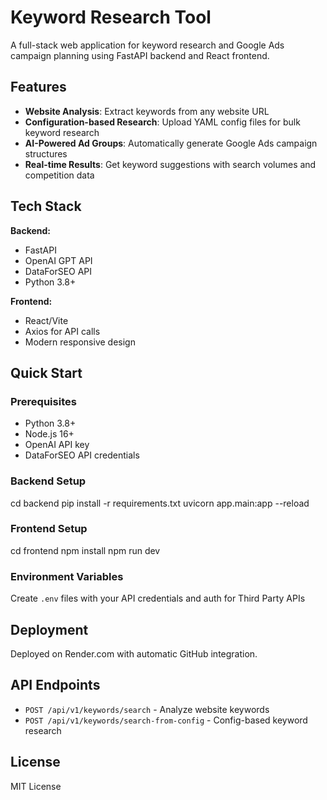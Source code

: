 # Keyword Research Tool

A full-stack web application for keyword research and Google Ads campaign planning using FastAPI backend and React frontend.

## Features

- **Website Analysis**: Extract keywords from any website URL
- **Configuration-based Research**: Upload YAML config files for bulk keyword research
- **AI-Powered Ad Groups**: Automatically generate Google Ads campaign structures
- **Real-time Results**: Get keyword suggestions with search volumes and competition data

## Tech Stack

**Backend:**
- FastAPI
- OpenAI GPT API
- DataForSEO API
- Python 3.8+

**Frontend:**
- React/Vite
- Axios for API calls
- Modern responsive design

## Quick Start

### Prerequisites
- Python 3.8+
- Node.js 16+
- OpenAI API key
- DataForSEO API credentials

### Backend Setup
cd backend
pip install -r requirements.txt
uvicorn app.main:app --reload

### Frontend Setup
cd frontend
npm install
npm run dev


### Environment Variables
Create `.env` files with your API credentials and auth for Third Party APIs

## Deployment
Deployed on Render.com with automatic GitHub integration.

## API Endpoints
- `POST /api/v1/keywords/search` - Analyze website keywords
- `POST /api/v1/keywords/search-from-config` - Config-based keyword research

## License
MIT License
